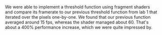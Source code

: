 We were able to implement a threshold function using fragment shaders and compare its framerate to our previous threshold function from lab 1 that iterated over the pixels one-by-one. We found that our previous function averaged around 15 fps, whereas the shader managed about 60. That's about a 400% performance increase, which we were quite impressed by.

